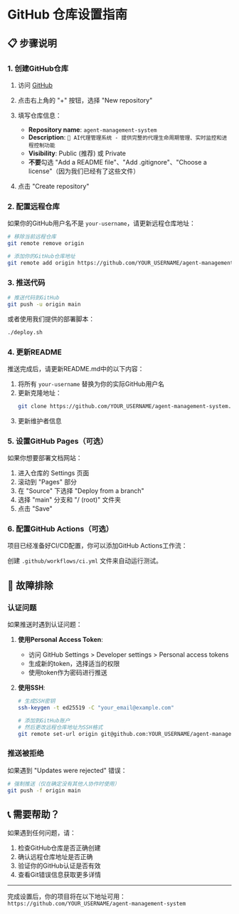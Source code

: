 # GitHub 仓库设置指南

## 📋 步骤说明

### 1. 创建GitHub仓库

1. 访问 [GitHub](https://github.com)
2. 点击右上角的 "+" 按钮，选择 "New repository"
3. 填写仓库信息：
   - **Repository name**: `agent-management-system`
   - **Description**: `🤖 AI代理管理系统 - 提供完整的代理生命周期管理、实时监控和进程控制功能`
   - **Visibility**: Public (推荐) 或 Private
   - **不要**勾选 "Add a README file"、"Add .gitignore"、"Choose a license"（因为我们已经有了这些文件）

4. 点击 "Create repository"

### 2. 配置远程仓库

如果你的GitHub用户名不是 `your-username`，请更新远程仓库地址：

```bash
# 移除当前远程仓库
git remote remove origin

# 添加你的GitHub仓库地址
git remote add origin https://github.com/YOUR_USERNAME/agent-management-system.git
```

### 3. 推送代码

```bash
# 推送代码到GitHub
git push -u origin main
```

或者使用我们提供的部署脚本：

```bash
./deploy.sh
```

### 4. 更新README

推送完成后，请更新README.md中的以下内容：

1. 将所有 `your-username` 替换为你的实际GitHub用户名
2. 更新克隆地址：
   ```bash
   git clone https://github.com/YOUR_USERNAME/agent-management-system.git
   ```
3. 更新维护者信息

### 5. 设置GitHub Pages（可选）

如果你想要部署文档网站：

1. 进入仓库的 Settings 页面
2. 滚动到 "Pages" 部分
3. 在 "Source" 下选择 "Deploy from a branch"
4. 选择 "main" 分支和 "/ (root)" 文件夹
5. 点击 "Save"

### 6. 配置GitHub Actions（可选）

项目已经准备好CI/CD配置，你可以添加GitHub Actions工作流：

创建 `.github/workflows/ci.yml` 文件来自动运行测试。

## 🔧 故障排除

### 认证问题

如果推送时遇到认证问题：

1. **使用Personal Access Token**:
   - 访问 GitHub Settings > Developer settings > Personal access tokens
   - 生成新的token，选择适当的权限
   - 使用token作为密码进行推送

2. **使用SSH**:
   ```bash
   # 生成SSH密钥
   ssh-keygen -t ed25519 -C "your_email@example.com"
   
   # 添加到GitHub账户
   # 然后更改远程仓库地址为SSH格式
   git remote set-url origin git@github.com:YOUR_USERNAME/agent-management-system.git
   ```

### 推送被拒绝

如果遇到 "Updates were rejected" 错误：

```bash
# 强制推送（仅在确定没有其他人协作时使用）
git push -f origin main
```

## 📞 需要帮助？

如果遇到任何问题，请：

1. 检查GitHub仓库是否正确创建
2. 确认远程仓库地址是否正确
3. 验证你的GitHub认证是否有效
4. 查看Git错误信息获取更多详情

---

完成设置后，你的项目将在以下地址可用：
`https://github.com/YOUR_USERNAME/agent-management-system`